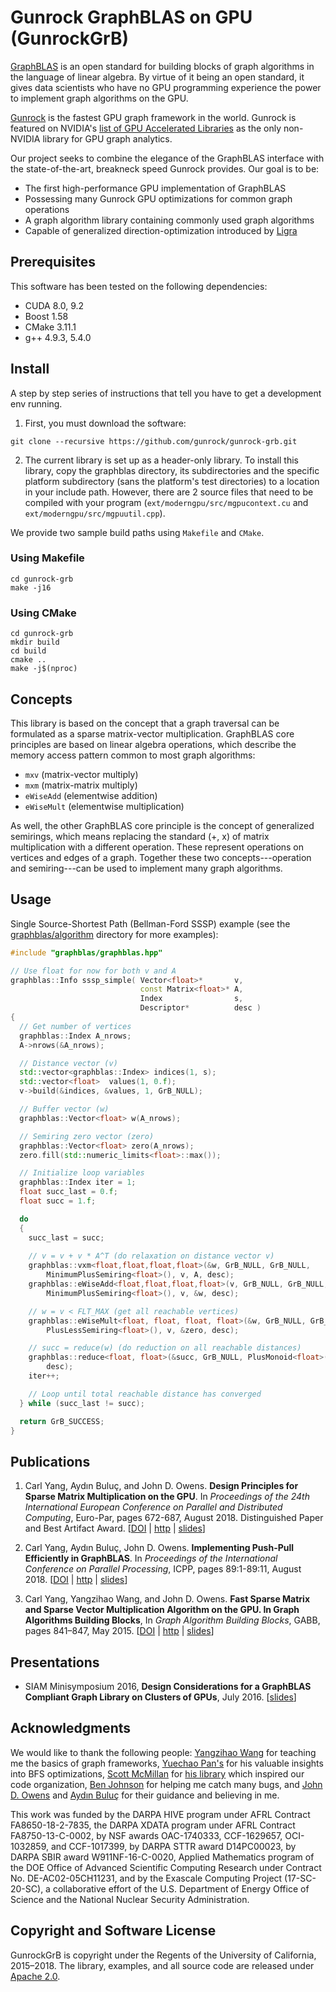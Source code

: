 # Gunrock GraphBLAS on GPU (GunrockGrB)

[GraphBLAS](https://graphblas.org) is an open standard for building blocks of graph algorithms in the language of linear algebra. By virtue of it being an open standard, it gives data scientists who have no GPU programming experience the power to implement graph algorithms on the GPU. 

[Gunrock](https://github.com/gunrock/gunrock) is the fastest GPU graph framework in the world. Gunrock is featured on NVIDIA's [list of GPU Accelerated Libraries](https://developer.nvidia.com/gpu-accelerated-libraries) as the only non-NVIDIA library for GPU graph analytics. 

Our project seeks to combine the elegance of the GraphBLAS interface with the state-of-the-art, breakneck speed Gunrock provides. Our goal is to be:

- The first high-performance GPU implementation of GraphBLAS
- Possessing many Gunrock GPU optimizations for common graph operations
- A graph algorithm library containing commonly used graph algorithms
- Capable of generalized direction-optimization introduced by [Ligra](https://www.cs.cmu.edu/~jshun/ligra.pdf)

## Prerequisites

This software has been tested on the following dependencies:

* CUDA 8.0, 9.2
* Boost 1.58
* CMake 3.11.1
* g++ 4.9.3, 5.4.0

## Install

A step by step series of instructions that tell you have to get a development env running.

1. First, you must download the software:

```
git clone --recursive https://github.com/gunrock/gunrock-grb.git
```

2. The current library is set up as a header-only library. To install this library, copy the graphblas directory, its subdirectories and the specific platform subdirectory (sans the platform's test directories) to a location in your include path. However, there are 2 source files that need to be compiled with your program (`ext/moderngpu/src/mgpucontext.cu` and `ext/moderngpu/src/mgpuutil.cpp`).

We provide two sample build paths using `Makefile` and `CMake`.

### Using Makefile

```
cd gunrock-grb
make -j16
```

### Using CMake

```
cd gunrock-grb
mkdir build
cd build
cmake ..
make -j$(nproc)
```

## Concepts

This library is based on the concept that a graph traversal can be formulated as a sparse matrix-vector multiplication. GraphBLAS core principles are based on linear algebra operations, which describe the memory access pattern common to most graph algorithms:

- `mxv` (matrix-vector multiply)
- `mxm` (matrix-matrix multiply)
- `eWiseAdd` (elementwise addition)
- `eWiseMult` (elementwise multiplication)

As well, the other GraphBLAS core principle is the concept of generalized semirings, which means replacing the standard (+, x) of matrix multiplication with a different operation. These represent operations on vertices and edges of a graph. Together these two concepts---operation and semiring---can be used to implement many graph algorithms.

## Usage

Single Source-Shortest Path (Bellman-Ford SSSP) example (see the [graphblas/algorithm]() directory for more examples):

```c++
#include "graphblas/graphblas.hpp"

// Use float for now for both v and A
graphblas::Info sssp_simple( Vector<float>*       v,
                             const Matrix<float>* A,
                             Index                s,
                             Descriptor*          desc )
{
  // Get number of vertices
  graphblas::Index A_nrows;
  A->nrows(&A_nrows);

  // Distance vector (v)
  std::vector<graphblas::Index> indices(1, s);
  std::vector<float>  values(1, 0.f);
  v->build(&indices, &values, 1, GrB_NULL);

  // Buffer vector (w)
  graphblas::Vector<float> w(A_nrows);

  // Semiring zero vector (zero)
  graphblas::Vector<float> zero(A_nrows);
  zero.fill(std::numeric_limits<float>::max());

  // Initialize loop variables
  graphblas::Index iter = 1;
  float succ_last = 0.f;
  float succ = 1.f;

  do
  {
    succ_last = succ;
    
    // v = v + v * A^T (do relaxation on distance vector v)
    graphblas::vxm<float,float,float,float>(&w, GrB_NULL, GrB_NULL,
        MinimumPlusSemiring<float>(), v, A, desc);
    graphblas::eWiseAdd<float,float,float,float>(v, GrB_NULL, GrB_NULL,
        MinimumPlusSemiring<float>(), v, &w, desc);

    // w = v < FLT_MAX (get all reachable vertices)
    graphblas::eWiseMult<float, float, float, float>(&w, GrB_NULL, GrB_NULL,
        PlusLessSemiring<float>(), v, &zero, desc);

    // succ = reduce(w) (do reduction on all reachable distances)
    graphblas::reduce<float, float>(&succ, GrB_NULL, PlusMonoid<float>(), &w,
        desc);
    iter++;

    // Loop until total reachable distance has converged
  } while (succ_last != succ);

  return GrB_SUCCESS;
}
```

## Publications

1. Carl Yang, Aydın Buluç, and John D. Owens. **Design Principles for Sparse Matrix Multiplication on the GPU**. In *Proceedings of the 24th International European Conference on Parallel and Distributed Computing*, Euro-Par, pages 672-687, August 2018. Distinguished Paper and Best Artifact Award. [[DOI](http://dx.doi.org/10.1007/978-3-319-96983-1_48) | [http](https://escholarship.org/uc/item/5h35w3b7) | [slides](http://www.ece.ucdavis.edu/~ctcyang/pub/europar-slides2018.pdf)]

2. Carl Yang, Aydın Buluç, John D. Owens. **Implementing Push-Pull Efficiently in GraphBLAS**. In *Proceedings of the International Conference on Parallel Processing*, ICPP, pages 89:1-89:11, August 2018. [[DOI](http://dx.doi.org/10.1145/3225058.3225122) | [http](https://escholarship.org/uc/item/021076bn) | [slides](http://www.ece.ucdavis.edu/~ctcyang/pub/icpp-slides2018.pdf)]

3. Carl Yang, Yangzihao Wang, and John D. Owens. **Fast Sparse Matrix and Sparse Vector Multiplication Algorithm on the GPU. In Graph Algorithms Building Blocks**, In *Graph Algorithm Building Blocks*, GABB, pages 841–847, May 2015. [[DOI](http://dx.doi.org/10.1109/IPDPSW.2015.77) | [http](http://www.escholarship.org/uc/item/1rq9t3j3) | [slides](http://www.ece.ucdavis.edu/~ctcyang/pub/ipdpsw-slides2015.pdf)]

## Presentations

* SIAM Minisymposium 2016, **Design Considerations for a GraphBLAS Compliant Graph Library on Clusters of GPUs**, July 2016. [[slides](http://www.ece.ucdavis.edu/~ctcyang/pub/siam-slides2016.pdf)]

## Acknowledgments

We would like to thank the following people: [Yangzihao Wang](https://yzhwang.github.io) for teaching me the basics of graph frameworks, [Yuechao Pan's](https://sites.google.com/site/panyuechao/home) for his valuable insights into BFS optimizations, [Scott McMillan](https://github.com/sei-smcmillan) for [his library](https://github.com/cmu-sei/gbtl) which inspired our code organization, [Ben Johnson](https://github.com/bkj) for helping me catch many bugs, and [John D. Owens](https://www.ece.ucdavis.edu/~jowens/) and [Aydın Buluç](https://people.eecs.berkeley.edu/~aydin/) for their guidance and believing in me.

This work was funded by the DARPA HIVE program under AFRL Contract FA8650-18-2-7835, the DARPA XDATA program under AFRL Contract FA8750-13-C-0002, by NSF awards OAC-1740333, CCF-1629657, OCI-1032859, and CCF-1017399, by DARPA STTR award D14PC00023, by DARPA SBIR award W911NF-16-C-0020, Applied Mathematics program of the DOE Office of Advanced Scientific Computing Research under Contract No. DE-AC02-05CH11231, and by the Exascale Computing Project (17-SC-20-SC), a collaborative effort of the U.S. Department of Energy Office of Science and the National Nuclear Security Administration. 

## Copyright and Software License

GunrockGrB is copyright under the Regents of the University of California, 2015–2018. The library, examples, and all source code are released under [Apache 2.0](LICENSE.md).

